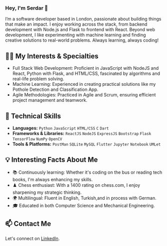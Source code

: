 ### Hey, I'm Serdar 👋

I’m a software developer based in London, passionate about building things that make an impact. I enjoy working across the stack, from backend development with Node.js and Flask to frontend with React. Beyond web development, I like experimenting with machine learning and finding creative solutions to real-world problems. Always learning, always coding!

## 👨‍💻 My Interests & Specialties

- Full Stack Web Development: Proficient in JavaScript with NodeJS and React, Python with Flask, and HTML/CSS, fascinated by algorithms and real-life problem solving.
- Machine Learning: Experienced in creating practical solutions like my Pothole Detection and Classification App.
- Agile Methodologies: Practiced in Agile and Scrum, ensuring efficient project management and teamwork.

## 🔧 Technical Skills

- **Languages:** `Python` `JavaScript` `HTML/CSS` `C` `Dart` 
- **Frameworks & Libraries:** `ReactJS` `NodeJS` `ExpressJS` `Bootstrap` `Flask` `TensorFlow` `NumPy` `OpenCV`
- **Tools & Platforms:** `PostMan` `SQLite` `MySQL` `Flutter` `Jupyter` `Notebook` `UMLet` 

## 💡 Interesting Facts About Me

- 📚 Continuously learning: Whether it's coding on the bus or reading tech books, I'm always enhancing my skills.
- ♟️ Chess enthusiast: With a 1400 rating on chess.com, I enjoy sharpening my strategic thinking.
- 🌍 Multilingual: Fluent in English, Turkish,and in process with German.
- 🎓 Educated in both Computer Science and Mechanical Engineering.

## 📫 Contact Me

Let's connect on [LinkedIn](https://www.linkedin.com/in/pserdarakin/).

